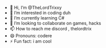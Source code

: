 - 👋 Hi, I’m @TheLordTrixxy
- 👀 I’m interested in coding duh
- 🌱 I’m currently learning C#
- 💞️ I’m looking to collaborate on games, hacks
- 📫 How to reach me discord , thelordtrix
- 😄 Pronouns: codere
- ⚡ Fun fact: i am cool

<!---
TheLordTrixxy/TheLordTrixxy is a ✨ special ✨ repository because its `README.md` (this file) appears on your GitHub profile.
You can click the Preview link to take a look at your changes.
--->
